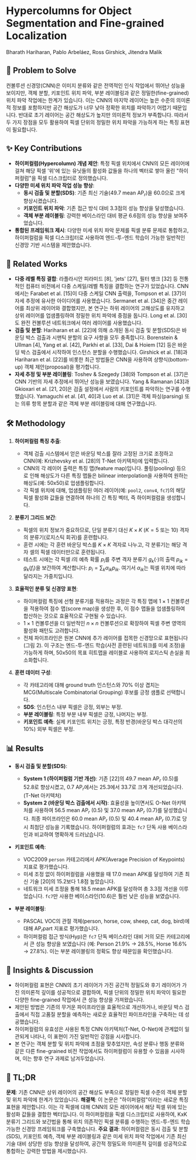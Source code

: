# Hypercolumns for Object Segmentation and Fine-grained Localization
Bharath Hariharan, Pablo Arbeláez, Ross Girshick, Jitendra Malik

## 🧩 Problem to Solve
컨볼루션 신경망(CNN)은 이미지 분류와 같은 전역적인 인식 작업에서 뛰어난 성능을 보이지만, 객체 분할, 키포인트 위치 파악, 부분 레이블링과 같은 정밀한(fine-grained) 위치 파악 작업에는 한계가 있습니다. 이는 CNN의 마지막 레이어는 높은 수준의 의미론적 정보를 포함하지만 공간 해상도가 너무 낮아 정확한 위치를 파악하기 어렵기 때문입니다. 반대로 초기 레이어는 공간 해상도가 높지만 의미론적 정보가 부족합니다. 따라서 두 가지 장점을 모두 활용하여 픽셀 단위의 정밀한 위치 파악을 가능하게 하는 특징 표현이 필요합니다.

## ✨ Key Contributions
*   **하이퍼컬럼(Hypercolumn) 개념 제안**: 특정 픽셀 위치에서 CNN의 모든 레이어에 걸쳐 해당 픽셀 '위'에 있는 유닛들의 활성화 값들을 하나의 벡터로 쌓아 올린 "하이퍼컬럼"을 픽셀 디스크립터로 정의했습니다.
*   **다양한 미세 위치 파악 작업 성능 향상**:
    *   **동시 검출 및 분할(SDS)**: 기존 최신 기술(49.7 mean AP$_r$)을 60.0으로 크게 향상시켰습니다.
    *   **키포인트 위치 파악**: 기존 접근 방식 대비 3.3점의 성능 향상을 달성했습니다.
    *   **객체 부분 레이블링**: 강력한 베이스라인 대비 평균 6.6점의 성능 향상을 보여주었습니다.
*   **통합된 프레임워크 제시**: 다양한 미세 위치 파악 문제를 픽셀 분류 문제로 통합하고, 하이퍼컬럼을 픽셀 디스크립터로 사용하여 엔드-투-엔드 학습이 가능한 일반적인 신경망 기반 시스템을 제안했습니다.

## 📎 Related Works
*   **다중 레벨 특징 결합**: 라플라시안 피라미드 [8], 'jets' [27], 필터 뱅크 [32] 등 전통적인 컴퓨터 비전에서 다중 스케일/레벨 특징을 결합하는 연구가 있었습니다. CNN에서는 Farabet et al. [15]이 다중 스케일 CNN 출력을, Tompson et al. [37]이 자세 추정에 유사한 아이디어를 사용했습니다. Sermanet et al. [34]은 중간 레이어를 최상위 레이어와 결합했지만, 본 연구는 하위 레이어의 고해상도를 유지하고 상위 레이어를 업샘플링하여 정밀한 위치 파악에 중점을 둡니다. Long et al. [30]도 완전 컨볼루션 네트워크에서 여러 레이어를 사용했습니다.
*   **검출 및 분할**: Hariharan et al. [22]에 의해 소개된 동시 검출 및 분할(SDS)은 바운딩 박스 검출과 시맨틱 분할의 요구 사항을 모두 충족합니다. Borenstein & Ullman [4], Yang et al. [42], Parkhi et al. [33], Dai & Hoiem [12] 등은 바운딩 박스 검출에서 시작하여 인스턴스 분할을 수행했습니다. Girshick et al. [18]과 Hariharan et al. [22]를 비롯한 최근 방법들은 CNN을 사용하여 상향식(bottom-up) 객체 제안(proposal)을 평가합니다.
*   **자세 추정 및 부분 레이블링**: Toshev & Szegedy [38]와 Tompson et al. [37]은 CNN 기반의 자세 추정에서 뛰어난 성능을 보였습니다. Yang & Ramanan [43]과 Gkioxari et al. [21, 20]은 검출 설정에서 사람의 키포인트를 파악하는 연구를 수행했습니다. Yamaguchi et al. [41, 40]과 Luo et al. [31]은 객체 파싱(parsing) 또는 의류 항목 분할과 같은 객체 부분 레이블링에 대해 연구했습니다.

## 🛠️ Methodology
1.  **하이퍼컬럼 특징 추출**:
    *   객체 검출 시스템에서 얻은 바운딩 박스를 잘라 고정된 크기로 조정하고 CNN(예: Krizhevsky et al. [28]의 T-Net 아키텍처)에 입력합니다.
    *   CNN의 각 레이어 출력은 특징 맵(feature map)입니다. 풀링(pooling) 등으로 인해 해상도가 다른 특징 맵들은 bilinear interpolation을 사용하여 원하는 해상도(예: 50x50)로 업샘플링합니다.
    *   각 픽셀 위치에 대해, 업샘플링된 여러 레이어(예: `pool2`, `conv4`, `fc7`)의 해당 픽셀 활성화 값들을 연결하여 하나의 긴 특징 벡터, 즉 하이퍼컬럼을 생성합니다.

2.  **분류기 그리드 보간**:
    *   픽셀의 위치 정보가 중요하므로, 단일 분류기 대신 $K \times K$ ($K=5$ 또는 $10$) 격자의 분류기(로지스틱 회귀)를 훈련합니다.
    *   훈련 시에는 각 훈련 바운딩 박스를 $K \times K$ 격자로 나누고, 각 분류기는 해당 격자 셀의 픽셀 데이터만으로 훈련됩니다.
    *   테스트 시에는 각 픽셀 $i$의 예측 확률 $p_i$를 주변 격자 분류기 $g_k(\cdot)$의 출력 $p_{ik} = g_k(f_i)$을 보간하여 계산합니다: $p_i = \sum_k \alpha_{ik} p_{ik}$. 여기서 $\alpha_{ik}$는 픽셀 위치에 따라 달라지는 가중치입니다.

3.  **효율적인 분류 및 신경망 표현**:
    *   하이퍼컬럼 특징에 선형 분류기를 적용하는 과정은 각 특징 맵에 $1 \times 1$ 컨볼루션을 적용하여 점수 맵(score map)을 생성한 후, 이 점수 맵들을 업샘플링하여 합산하는 것으로 효율적으로 구현될 수 있습니다.
    *   $1 \times 1$ 컨볼루션을 더 일반적인 $n \times n$ 컨볼루션으로 확장하여 픽셀 주변 영역의 활성화 패턴도 고려합니다.
    *   전체 파이프라인은 원본 CNN에 추가 레이어를 접목한 신경망으로 표현됩니다 (그림 2). 이 구조는 엔드-투-엔드 학습(사전 훈련된 네트워크를 미세 조정)을 가능하게 하며, 50x50의 목표 히트맵을 레이블로 사용하여 로지스틱 손실을 최소화합니다.

4.  **훈련 데이터 구성**:
    *   각 카테고리에 대해 ground truth 인스턴스와 70% 이상 겹치는 MCG(Multiscale Combinatorial Grouping) 후보를 긍정 샘플로 선택합니다.
    *   **SDS**: 인스턴스 내부 픽셀은 긍정, 외부는 부정.
    *   **부분 레이블링**: 특정 부분 내부 픽셀은 긍정, 나머지는 부정.
    *   **키포인트 예측**: 실제 키포인트 위치는 긍정, 특정 반경(바운딩 박스 대각선의 10%) 외부 픽셀은 부정.

## 📊 Results
*   **동시 검출 및 분할(SDS)**:
    *   **System 1 (하이퍼컬럼 기반 개선)**: 기존 [22]의 49.7 mean AP$_r$ (0.5)를 52.8로 향상시켰고, 0.7 AP$_r$에서는 25.3에서 33.7로 크게 개선되었습니다. (T-Net 아키텍처)
    *   **System 2 (바운딩 박스 검출에서 시작)**: 효율성을 높이면서도 O-Net 아키텍처를 사용하여 56.5 mean AP$_r$ (0.5) 및 37.0 mean AP$_r$ (0.7)를 달성했습니다. 최종 파이프라인은 60.0 mean AP$_r$ (0.5) 및 40.4 mean AP$_r$ (0.7)로 당시 최첨단 성능을 기록했습니다. 하이퍼컬럼의 효과는 `fc7` 단독 사용 베이스라인과 비교하여 명확하게 드러났습니다.

*   **키포인트 예측**:
    *   VOC2009 `person` 카테고리에서 APK(Average Precision of Keypoints) 지표로 평가했습니다.
    *   미세 조정 없이 하이퍼컬럼을 사용했을 때 17.0 mean APK를 달성하여 기존 최신 기술 [20]의 15.2보다 1.8점 높았습니다.
    *   네트워크 미세 조정을 통해 18.5 mean APK를 달성하여 총 3.3점 개선을 이루었습니다. `fc7`만 사용한 베이스라인(10.6)은 훨씬 낮은 성능을 보였습니다.

*   **부분 레이블링**:
    *   PASCAL VOC의 관절 객체(person, horse, cow, sheep, cat, dog, bird)에 대해 AP$_r$part 지표로 평가했습니다.
    *   하이퍼컬럼 접근 방식(Hyp)은 `fc7` 단독 베이스라인 대비 거의 모든 카테고리에서 큰 성능 향상을 보였습니다 (예: Person 21.9% $\rightarrow$ 28.5%, Horse 16.6% $\rightarrow$ 27.8%). 이는 부분 레이블링의 정확도 향상 때문임을 확인했습니다.

## 🧠 Insights & Discussion
*   하이퍼컬럼 표현은 CNN의 초기 레이어가 가진 공간적 정밀도와 후기 레이어가 가진 의미론적 깊이를 성공적으로 결합하여, 픽셀 단위의 정밀한 위치 파악이 필요한 다양한 fine-grained 작업에서 큰 성능 향상을 가져왔습니다.
*   제안된 방법은 기존의 무거운 파이프라인을 효율적으로 개선하거나, 바운딩 박스 검출에서 직접 고품질 분할을 예측하는 새로운 효율적인 파이프라인을 구축하는 데 성공했습니다.
*   하이퍼컬럼의 유효성은 사용된 특정 CNN 아키텍처(T-Net, O-Net)에 관계없이 일관되게 나타나, 이 표현이 가진 일반적인 강점을 시사합니다.
*   본 연구는 객체 분할 및 위치 파악에 초점을 맞추었지만, 속성 분류나 행동 분류와 같은 다른 fine-grained 비전 작업에서도 하이퍼컬럼이 유용할 수 있음을 시사하며, 이는 향후 연구 과제로 남겨두었습니다.

## 📌 TL;DR
**문제**: 기존 CNN은 상위 레이어의 공간 해상도 부족으로 정밀한 픽셀 수준의 객체 분할 및 위치 파악에 한계가 있었습니다.
**해결책**: 이 논문은 "하이퍼컬럼"이라는 새로운 특징 표현을 제안합니다. 이는 각 픽셀에 대해 CNN의 모든 레이어에서 해당 픽셀 위에 있는 활성화 값들을 결합한 벡터입니다. 이 하이퍼컬럼을 픽셀 디스크립터로 사용하여, KxK 분류기 그리드와 보간법을 통해 위치 의존적인 픽셀 분류를 수행하는 엔드-투-엔드 학습 가능한 신경망 프레임워크를 구축했습니다.
**주요 결과**: 하이퍼컬럼은 동시 검출 및 분할(SDS), 키포인트 예측, 객체 부분 레이블링과 같은 미세 위치 파악 작업에서 기존 최신 기술 대비 상당한 성능 향상을 달성하여, 공간적 정밀도와 의미론적 깊이를 성공적으로 통합하는 강력한 방법을 제시했습니다.